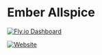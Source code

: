 # Ember Allspice

[![Fly.io Dashboard](https://img.shields.io/badge/fly.io-dashboard-7c3aed)](https://fly-metrics.net/d/fly-app/fly-app?orgId=141716&var-app=ember-allspice)

[![Website](https://img.shields.io/badge/website-7c3aed)](https://ember-allspice.adoublef.dev)